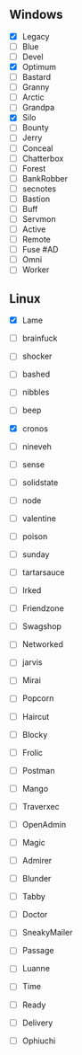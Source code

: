## Windows
- [x] Legacy
- [ ] Blue
- [ ] Devel
- [x] Optimum
- [ ] Bastard
- [ ] Granny
- [ ] Arctic
- [ ] Grandpa
- [x] Silo
- [ ] Bounty
- [ ] Jerry
- [ ] Conceal
- [ ] Chatterbox
- [ ] Forest
- [ ] BankRobber
- [ ] secnotes
- [ ] Bastion
- [ ] Buff
- [ ] Servmon
- [ ] Active
- [ ] Remote
- [ ] Fuse #AD
- [ ] Omni
- [ ] Worker 

## Linux
- [x] Lame
- [ ] brainfuck
- [ ] shocker
- [ ] bashed
- [ ] nibbles
- [ ] beep
- [x] cronos
- [ ] nineveh
- [ ] sense
- [ ] solidstate
- [ ] node
- [ ] valentine
- [ ] poison
- [ ] sunday
- [ ] tartarsauce
- [ ] Irked
- [ ] Friendzone
- [ ] Swagshop
- [ ] Networked
- [ ] jarvis
- [ ] Mirai
- [ ] Popcorn
- [ ] Haircut
- [ ] Blocky
- [ ] Frolic
- [ ] Postman
- [ ] Mango
- [ ] Traverxec
- [ ] OpenAdmin
- [ ] Magic
- [ ] Admirer
- [ ] Blunder
- [ ] Tabby 
- [ ] Doctor
- [ ] SneakyMailer
- [ ] Passage
- [ ] Luanne
- [ ] Time
- [ ] Ready
- [ ] Delivery
- [ ] Ophiuchi

